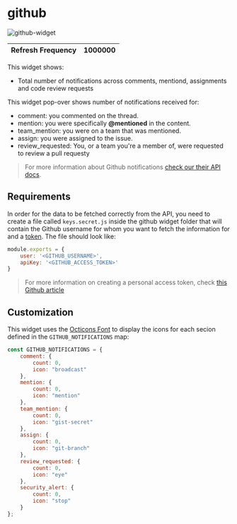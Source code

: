 # github

![github-widget](https://user-images.githubusercontent.com/550726/66969791-fd718200-f082-11e9-8408-702375f2442d.png)

| Refresh Frequency             | 1000000                                                                   |
|-------------------------------|-------------------------------------------------------------------------|

This widget shows:
 - Total number of notifications across comments, mentiond, assignments and code review requests

This widget pop-over shows number of notifications received for:
 - comment: you commented on the thread.
 - mention: you were specifically **@mentioned** in the content.
 - team_mention: you were on a team that was mentioned.
 - assign: you were assigned to the issue.
 - review_requested: You, or a team you're a member of, were requested to review a pull requesty

> For more information about Github notifications [check our their API docs](https://developer.github.com/v3/activity/notifications/#list-your-notifications).

## Requirements

In order for the data to be fetched correctly from the API, you need to create a file called `keys.secret.js` inside the github widget folder that will contain the Github username for whom you want to fetch the information for and a [token](https://github.com/settings/tokens). The file should look like:

```js
module.exports = {
    user: '<GITHUB_USERNAME>',
    apiKey: '<GITHUB_ACCESS_TOKEN>'
}
```
> For more information on creating a personal access token, check [this Github article](https://help.github.com/en/articles/creating-a-personal-access-token-for-the-command-line)

## Customization

This widget uses the [Octicons Font](https://octicons.github.com/) to display the icons for each secion defined in the `GITHUB_NOTIFICATIONS` map:

```js
const GITHUB_NOTIFICATIONS = {
    comment: {
        count: 0,
        icon: "broadcast"
    },
    mention: {
        count: 0,
        icon: "mention"
    },
    team_mention: {
        count: 0,
        icon: "gist-secret"
    },
    assign: {
        count: 0,
        icon: "git-branch"
    },
    review_requested: {
        count: 0,
        icon: "eye"
    },
    security_alert: {
        count: 0,
        icon: "stop"
    }
};
```
